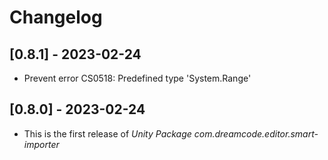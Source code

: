 # Changelog

## [0.8.1] - 2023-02-24
- Prevent error CS0518: Predefined type 'System.Range'

## [0.8.0] - 2023-02-24
- This is the first release of *Unity Package com.dreamcode.editor.smart-importer*
